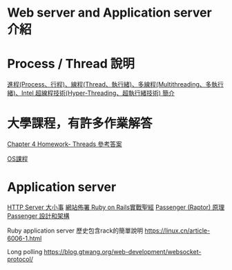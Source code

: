 # Web server and Application server 介紹

# Process / Thread 說明

[進程(Process、行程)、線程(Thread、執行緒)、多線程(Multithreading、多執行緒)、Intel 超線程技術(Hyper-Threading、超執行緒技術) 簡介](http://libersky.tumblr.com/post/59939987956/%E9%80%B2%E7%A8%8Bprocess%E8%A1%8C%E7%A8%8B%E7%B7%9A%E7%A8%8Bthread%E5%9F%B7%E8%A1%8C%E7%B7%92%E5%A4%9A%E7%B7%9A%E7%A8%8Bmultithreading%E5%A4%9A%E5%9F%B7)



# 大學課程，有許多作業解答

[Chapter 4 Homework- Threads 參考答案](http://210-70-179-219.cjcu.edu.tw/CourseOS/homework/Ch4_Homework_Ans.htm)

[OS課程](http://www.csie.ntnu.edu.tw/~swanky/os/chap4.htm)


# Application server

[HTTP Server 大小事](http://michaelhsu.tw/2013/07/04/server/)
[網站佈署 Ruby on Rails實戰聖經](https://ihower.tw/rails4/deployment.html)
[Passenger (Raptor) 原理](http://ohcoder.com/blog/2014/11/11/raptor-part-1/)
[Passenger 設計和架構](https://www.phusionpassenger.com/documentation/Design%20and%20Architecture.html)

Ruby application server 歷史包含rack的簡單說明
https://linux.cn/article-6006-1.html


Long polling
https://blog.gtwang.org/web-development/websocket-protocol/